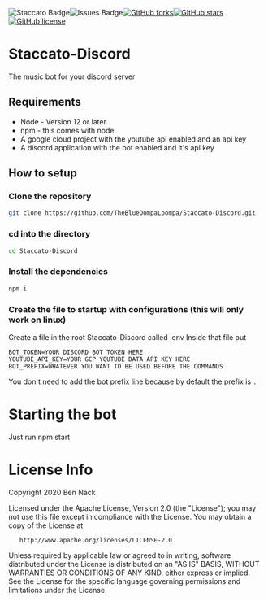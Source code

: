 ![Staccato Badge](https://img.shields.io/badge/Staccato-Discord-blueviolet)![Issues Badge](https://img.shields.io/github/issues/TheBlueOompaLoompa/Staccato-Discord)[![GitHub forks](https://img.shields.io/github/forks/TheBlueOompaLoompa/Staccato-Discord)](https://github.com/TheBlueOompaLoompa/Staccato-Discord/network)[![GitHub stars](https://img.shields.io/github/stars/TheBlueOompaLoompa/Staccato-Discord)](https://github.com/TheBlueOompaLoompa/Staccato-Discord/stargazers)[![GitHub license](https://img.shields.io/github/license/TheBlueOompaLoompa/Staccato-Discord)](https://github.com/TheBlueOompaLoompa/Staccato-Discord)
# Staccato-Discord
The music bot for your discord server
## Requirements
* Node - Version 12 or later
* npm - this comes with node
* A google cloud project with the youtube api enabled and an api key
* A discord application with the bot enabled and it's api key
## How to setup
### Clone the repository
```bash
git clone https://github.com/TheBlueOompaLoompa/Staccato-Discord.git
```
### cd into the directory
```bash
cd Staccato-Discord
```
### Install the dependencies
```bash
npm i
```
### Create the file to startup with configurations (this will only work on linux)
Create a file in the root Staccato-Discord called .env
Inside that file put
```
BOT_TOKEN=YOUR DISCORD BOT TOKEN HERE
YOUTUBE_API_KEY=YOUR GCP YOUTUBE DATA API KEY HERE
BOT_PREFIX=WHATEVER YOU WANT TO BE USED BEFORE THE COMMANDS
```
You don't need to add the bot prefix line because by default the prefix is ```.```
# Starting the bot
Just run npm start

# License Info
   Copyright 2020 Ben Nack

   Licensed under the Apache License, Version 2.0 (the "License");
   you may not use this file except in compliance with the License.
   You may obtain a copy of the License at

       http://www.apache.org/licenses/LICENSE-2.0

   Unless required by applicable law or agreed to in writing, software
   distributed under the License is distributed on an "AS IS" BASIS,
   WITHOUT WARRANTIES OR CONDITIONS OF ANY KIND, either express or implied.
   See the License for the specific language governing permissions and
   limitations under the License.
